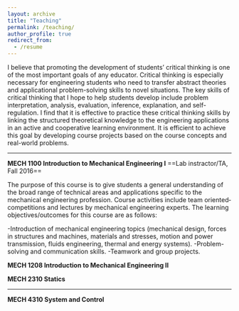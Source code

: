 ```yaml
---
layout: archive
title: "Teaching"
permalink: /teaching/
author_profile: true
redirect_from:
  - /resume
---
```


I believe that promoting the development of students’ critical thinking is one of the most important goals of any educator. Critical thinking is especially necessary for engineering students who need to transfer abstract theories and applicational problem-solving skills to novel situations. The key skills of critical thinking that I hope to help students develop include problem interpretation, analysis, evaluation, inference, explanation, and self-regulation. I find that it is effective to practice these critical thinking skills by linking the structured theoretical knowledge to the engineering applications in an active and cooperative learning environment. It is efficient to achieve this goal by developing course projects based on the course concepts and real-world problems.

------
**MECH 1100 Introduction to Mechanical Engineering I**
==Lab instractor/TA, Fall 2016== 

The purpose of this course is to give students a general understanding of the broad range of technical areas and applications specific to the mechanical engineering profession. Course activities include team oriented‐ competitions and lectures by mechanical engineering experts. The learning objectives/outcomes for this course are as follows:

-Introduction of mechanical engineering topics (mechanical design, forces in structures and machines, materials and stresses, motion and power transmission, fluids engineering, thermal and energy systems).
-Problem-solving and communication skills. 
-Teamwork and group projects.

**MECH 1208 Introduction to Mechanical Engineering II**


**MECH 2310 Statics**



------
**MECH 4310 System and Control**

